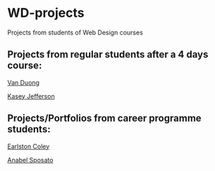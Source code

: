 # WD-projects
Projects from students of Web Design courses

## Projects from regular students after a 4 days course:


[Van Duong](http://vardoc.co.uk)

[Kasey Jefferson](http://kaseystraining.co.uk)


## Projects/Portfolios from career programme students:
[Earlston Coley](http://ejcoley.co.uk)

[Anabel Sposato](http://sposatoanabel.com)

[](http://)

[](http://)

[](http://)